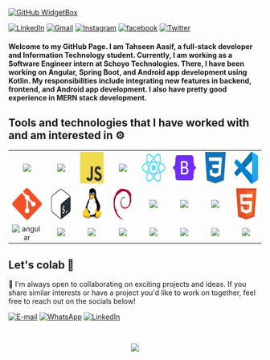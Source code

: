 [![GitHub WidgetBox](https://github-widgetbox.vercel.app/api/profile?username=Tahseenaasif&data=followers,repositories,stars,commits&theme=viridescent)](https://github.com/Tahseenaasif)

[![LinkedIn](https://img.shields.io/badge/linkedin-%230077B5.svg?style=for-the-badge&logo=linkedin&logoColor=white)](https://www.linkedin.com/in/tahseen-aasif-b9680b123/)
[![Gmail](https://img.shields.io/badge/%20-Send%20Mail-black?color=14171A&labelColor=ef5350&logo=gmail&logoColor=ffffff&style=for-the-badge)](tahseenasif@gmail.com)
[![Instagram](https://img.shields.io/badge/Instagram-E4405F?style=for-the-badge&logo=instagram&logoColor=white)](https://www.instagram.com/tahseen_aasif/)
[![facebook](https://img.shields.io/badge/Facebook-%231877F2.svg?style=for-the-badge&logo=Facebook&logoColor=white)](https://www.facebook.com/tahseen.aasif/)
[![Twitter](https://img.shields.io/badge/Twitter-%231DA1F2.svg?style=for-the-badge&logo=Twitter&logoColor=white)](https://twitter.com/tahseen_aasif)

<h4>Welcome to my GitHub Page. I am Tahseen Aasif, a full-stack developer and Information Technology student. Currently, I am working as a Software Engineer intern at Schoyo Technologies. There, I have been working on Angular, Spring Boot, and Android app development using Kotlin. My responsibilities include integrating new features in backend, frontend, and Android app development. I also have pretty good experience in MERN stack development.<h4>

 ## Tools and technologies that I have worked with and am interested in ⚙️  
 <table width="100% height="100%" align="center">
   <tr>
     <td align="center">
        <img src="https://cdn.jsdelivr.net/gh/devicons/devicon@latest/icons/android/android-original.svg" />
     </td>
       <td align="center">
         <img src="https://cdn.jsdelivr.net/gh/devicons/devicon@latest/icons/androidstudio/androidstudio-plain-wordmark.svg" />
       </td>
      <td align="center">
        <img alt="javascript" height=64px src="https://raw.githubusercontent.com/devicons/devicon/master/icons/javascript/javascript-original.svg">
      </td>
      <td align="center">
         <img src="https://cdn.jsdelivr.net/gh/devicons/devicon@latest/icons/swagger/swagger-original-wordmark.svg" />
       </td>
     <td align="center">
       <img alt="React" height=64px src="https://github.com/devicons/devicon/blob/master/icons/react/react-original.svg">
     </td> 
     <td align="center">
      <img alt="bootstrap" height=64px src="https://raw.githubusercontent.com/devicons/devicon/master/icons/bootstrap/bootstrap-plain.svg">
    </td>
     <td align="center">
       <img alt="css" height=64px src= "https://github.com/devicons/devicon/blob/master/icons/css3/css3-plain.svg">
     </td>
     <td align="center">
       <img alt="vscode" height=64px src="https://github.com/devicons/devicon/blob/master/icons/vscode/vscode-original.svg">
     </td>  
   </tr>
   <tr>
     <td align="center">
       <img alt="git" height=64px src="https://github.com/devicons/devicon/blob/master/icons/git/git-original.svg">
     </td>
        <td align="center">
       <img alt="bash" height=64px src="https://github.com/devicons/devicon/blob/master/icons/bash/bash-plain.svg">
     </td>
    <td align="center">
       <img alt="linux" height=64px src="https://github.com/devicons/devicon/blob/master/icons/linux/linux-original.svg">
     </td>   
    <td align="center">
       <img alt="sql" height=64px src="https://github.com/devicons/devicon/blob/master/icons/debian/debian-original.svg">
     </td> 
       <td align="center">
      <img src="https://cdn.jsdelivr.net/gh/devicons/devicon@latest/icons/nodejs/nodejs-original-wordmark.svg" />
     </td> 
       <td align="center">
       <img src="https://cdn.jsdelivr.net/gh/devicons/devicon@latest/icons/npm/npm-original-wordmark.svg" />
     </td>  
    <td align="center">
      <img src="https://cdn.jsdelivr.net/gh/devicons/devicon@latest/icons/express/express-original.svg" />
     </td> 
     <td align="center">
       <img alt="html5" height=64px src="https://github.com/devicons/devicon/blob/master/icons/html5/html5-original.svg">
     </td> 
   </tr>
   <tr>
     <td align="center">
       <img alt="angular" height=64px src="https://cdn.jsdelivr.net/gh/devicons/devicon@latest/icons/angular/angular-original.svg">
     </td>
        <td align="center">
       <img src="https://cdn.jsdelivr.net/gh/devicons/devicon@latest/icons/rxjs/rxjs-original.svg" />
     </td>
    <td align="center">
     <img src="https://cdn.jsdelivr.net/gh/devicons/devicon@latest/icons/intellij/intellij-original.svg" />
     </td>   
    <td align="center">
    <img src="https://cdn.jsdelivr.net/gh/devicons/devicon@latest/icons/tailwindcss/tailwindcss-original-wordmark.svg" />
     </td> 
       <td align="center">
       <img src="https://cdn.jsdelivr.net/gh/devicons/devicon@latest/icons/redux/redux-original.svg" />
     </td> 
       <td align="center">
      <img src="https://cdn.jsdelivr.net/gh/devicons/devicon@latest/icons/java/java-original.svg" />
     </td>  
    <td align="center">
     <img src="https://cdn.jsdelivr.net/gh/devicons/devicon@latest/icons/typescript/typescript-original.svg" />
     </td> 
     <td align="center">
     <img src="https://cdn.jsdelivr.net/gh/devicons/devicon@latest/icons/postman/postman-original.svg" />
     </td> 
   </tr>

 </table>
 
## Let's colab 🚀

🌟 I'm always open to collaborating on exciting projects and ideas. If you share similar interests or have a project you'd like to work on together, feel free to reach out on the socials below!

<p>
  <a href="mailto:tahseenaasif@gmail.com" target="_blank"><img alt="E-mail" src="https://img.shields.io/badge/-Gmail-ea4335?style=flat-square&logo=Gmail&logoColor=white" /></a>
  <a href="https://web.whatsapp.com/tahseenaasif" target="_blank"><img alt="WhatsApp" src="https://img.shields.io/badge/-WhatsApp-42e35f?style=flat-square&logo=whatsapp&logoColor=white" /></a>
  <a href="https://www.linkedin.com/in/tahseen-aasif-b9680b123/" target="_blank"><img alt="LinkedIn" src="https://img.shields.io/badge/-LinkedIn-007ACC?style=flat-square&logo=linkedin&logoColor=white" />
</p>


<br>

 <p align="center">
  <img src="https://capsule-render.vercel.app/api?type=waving&color=gradient&height=80&section=footer"/>
</p>
<!--
**yeazin/yeazin** is a ✨ _special_ ✨ repository because its `README.md` (this file) appears on your GitHub profile.

Here are some ideas to get you started:

 🔭 I’m currently working on ...##Python & Django
- 🌱 I’m currently learning ...
- 👯 I’m looking to collaborate on ...
- 🤔 I’m looking for help with ...
- 💬 Ask me about ...
- 📫 How to reach me: ...
- 😄 Pronouns: ...
- ⚡ Fun fact: ...
<a href="https://github.com/yeazin/stargazers"><img src="https://img.shields.io/github/stars/yeazin" alt="Stars Badge"/></a>

-->
